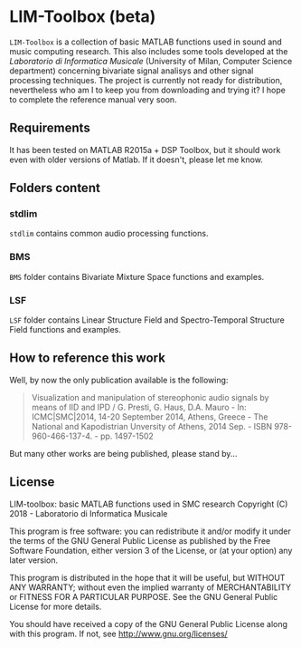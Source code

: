 # LIM-Toolbox (beta)

`LIM-Toolbox` is a collection of basic MATLAB functions used in sound and music computing research. This also includes some tools developed at the *Laboratorio di Informatica Musicale* (University of Milan, Computer Science department) concerning bivariate signal analisys and other signal processing techniques. The project is currently not ready for distribution, nevertheless who am I to keep you from downloading and trying it?
I hope to complete the reference manual very soon.

## Requirements

It has been tested on MATLAB R2015a + DSP Toolbox, but it should work even with older versions of Matlab. If it doesn't, please let me know.

## Folders content

### stdlim

`stdlim` contains common audio processing functions.

### BMS

`BMS` folder contains Bivariate Mixture Space functions and examples.

### LSF

`LSF` folder contains Linear Structure Field and Spectro-Temporal Structure Field functions and examples.

## How to reference this work

Well, by now the only publication available is the following:

> Visualization and manipulation of stereophonic audio signals by means of IID and IPD / G. Presti, G. Haus, D.A. Mauro - In: ICMC|SMC|2014, 14-20 September 2014, Athens, Greece - The National and Kapodistrian Unversity of Athens, 2014 Sep. - ISBN 978-960-466-137-4. - pp. 1497-1502

But many other works are being published, please stand by...

## License

LIM-toolbox: basic MATLAB functions used in SMC research
Copyright (C) 2018 - Laboratorio di Informatica Musicale

This program is free software: you can redistribute it and/or modify
it under the terms of the GNU General Public License as published by
the Free Software Foundation, either version 3 of the License, or
(at your option) any later version.

This program is distributed in the hope that it will be useful,
but WITHOUT ANY WARRANTY; without even the implied warranty of
MERCHANTABILITY or FITNESS FOR A PARTICULAR PURPOSE.  See the
GNU General Public License for more details.

You should have received a copy of the GNU General Public License
along with this program.  If not, see <http://www.gnu.org/licenses/>

